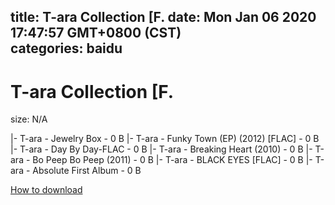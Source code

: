 
title: T-ara Collection [F.
date: Mon Jan 06 2020 17:47:57 GMT+0800 (CST)    
categories: baidu
---

# T-ara Collection [F.
size: N/A
 
 
|- T-ara - Jewelry Box - 0 B
|- T-ara - Funky Town (EP) (2012) [FLAC] - 0 B
|- T-ara - Day By Day-FLAC - 0 B
|- T-ara - Breaking Heart (2010) - 0 B
|- T-ara - Bo Peep Bo Peep (2011) - 0 B
|- T-ara - BLACK EYES [FLAC] - 0 B
|- T-ara - Absolute First Album - 0 B

[How to download](https://bpcam.bemobtrk.com/go/2ceec3aa-1ca2-46d6-b9ff-aaa5c184517c?jno=3281)
